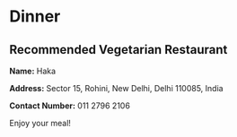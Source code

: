 # Dinner

## Recommended Vegetarian Restaurant

**Name:** Haka

**Address:** Sector 15, Rohini, New Delhi, Delhi 110085, India  

**Contact Number:** 011 2796 2106  

Enjoy your meal!